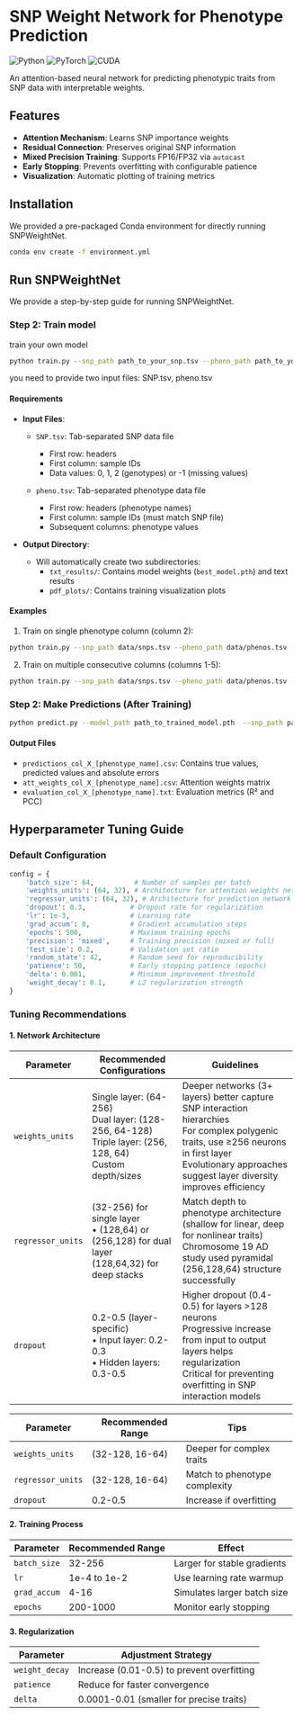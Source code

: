 
# SNP Weight Network for Phenotype Prediction

![Python](https://img.shields.io/badge/Python-3.12%2B-blue)
![PyTorch](https://img.shields.io/badge/PyTorch-2.7%2B-orange)
![CUDA](https://img.shields.io/badge/CUDA-12.8-green)

An attention-based neural network for predicting phenotypic traits from SNP data with interpretable weights.

## Features
- **Attention Mechanism**: Learns SNP importance weights 
- **Residual Connection**: Preserves original SNP information
- **Mixed Precision Training**: Supports FP16/FP32 via `autocast` 
- **Early Stopping**: Prevents overfitting with configurable patience
- **Visualization**: Automatic plotting of training metrics

## Installation
We provided a pre-packaged Conda environment for directly running SNPWeightNet.

```bash
conda env create -f environment.yml
```

## Run SNPWeightNet
We provide a step-by-step guide for running SNPWeightNet.

### Step 2: Train model
train your own model

```bash
python train.py --snp_path path_to_your_snp.tsv --pheno_path path_to_your_pheno.tsv --result_dir path_to_save_result --start_col Starting phenotype column index(1-based) --end_col Ending phenotype column index (1-based)
```
you need to provide two input files: SNP.tsv, pheno.tsv


#### Requirements
- **Input Files**:
  - `SNP.tsv`: Tab-separated SNP data file
    - First row: headers
    - First column: sample IDs
    - Data values: 0, 1, 2 (genotypes) or -1 (missing values)
  
  - `pheno.tsv`: Tab-separated phenotype data file
    - First row: headers (phenotype names)
    - First column: sample IDs (must match SNP file)
    - Subsequent columns: phenotype values

- **Output Directory**:
  - Will automatically create two subdirectories:
    - `txt_results/`: Contains model weights (`best_model.pth`) and text results
    - `pdf_plots/`: Contains training visualization plots

#### Examples
1. Train on single phenotype column (column 2):
```bash
python train.py --snp_path data/snps.tsv --pheno_path data/phenos.tsv --result_dir results --start_col 2 --end_col 2
```

2. Train on multiple consecutive columns (columns 1-5):
```bash
python train.py --snp_path data/snps.tsv --pheno_path data/phenos.tsv --result_dir results --start_col 1 --end_col 5
```

### Step 2: Make Predictions (After Training)

```bash
python predict.py --model_path path_to_trained_model.pth  --snp_path path_to_your_snp.tsv  --pheno_path path_to_your_pheno.tsv  --result_dir path_to_save_predictions --col Phenotype_column_index_to_predict(1-based)
```

#### Output Files
- `predictions_col_X_[phenotype_name].csv`: Contains true values, predicted values and absolute errors
- `att_weights_col_X_[phenotype_name].csv`: Attention weights matrix
- `evaluation_col_X_[phenotype_name].txt`: Evaluation metrics (R² and PCC)

## Hyperparameter Tuning Guide

### Default Configuration
```python
config = {
    'batch_size': 64,          # Number of samples per batch
    'weights_units': (64, 32), # Architecture for attention weights network
    'regressor_units': (64, 32), # Architecture for prediction network  
    'dropout': 0.3,           # Dropout rate for regularization
    'lr': 1e-3,               # Learning rate
    'grad_accum': 8,          # Gradient accumulation steps
    'epochs': 500,            # Maximum training epochs
    'precision': 'mixed',     # Training precision (mixed or full)
    'test_size': 0.2,         # Validation set ratio
    'random_state': 42,       # Random seed for reproducibility
    'patience': 50,           # Early stopping patience (epochs)
    'delta': 0.001,           # Minimum improvement threshold
    'weight_decay': 0.1,      # L2 regularization strength
}
```



### Tuning Recommendations
#### 1. Network Architecture
| Parameter | Recommended Configurations | Guidelines |
|-----------|---------------------------|------------|
| `weights_units` | Single layer: (64-256)<br>Dual layer: (128-256, 64-128)<br>Triple layer: (256, 128, 64)<br> Custom depth/sizes | Deeper networks (3+ layers) better capture SNP interaction hierarchies <br> For complex polygenic traits, use ≥256 neurons in first layer <br> Evolutionary approaches suggest layer diversity improves efficiency  |
| `regressor_units` |  (32-256) for single layer<br>• (128,64) or (256,128) for dual layer<br> (128,64,32) for deep stacks | Match depth to phenotype architecture (shallow for linear, deep for nonlinear traits)<br> Chromosome 19 AD study used pyramidal (256,128,64) structure successfully  |
| `dropout` | 0.2-0.5 (layer-specific)<br>• Input layer: 0.2-0.3<br>• Hidden layers: 0.3-0.5 |  Higher dropout (0.4-0.5) for layers >128 neurons <br>Progressive increase from input to output layers helps regularization<br> Critical for preventing overfitting in SNP interaction models  |


| Parameter | Recommended Range | Tips |
|-----------|-------------------|------|
| `weights_units` | (32-128, 16-64) | Deeper for complex traits |
| `regressor_units` | (32-128, 16-64) | Match to phenotype complexity |
| `dropout` | 0.2-0.5 | Increase if overfitting |

#### 2. Training Process
| Parameter | Recommended Range | Effect |
|-----------|-------------------|--------|
| `batch_size` | 32-256 | Larger for stable gradients |
| `lr` | 1e-4 to 1e-2 | Use learning rate warmup |
| `grad_accum` | 4-16 | Simulates larger batch size |
| `epochs` | 200-1000 | Monitor early stopping |

#### 3. Regularization
| Parameter | Adjustment Strategy |
|-----------|----------------------|
| `weight_decay` | Increase (0.01-0.5) to prevent overfitting |
| `patience` | Reduce for faster convergence |
| `delta` | 0.0001-0.01 (smaller for precise traits) |



